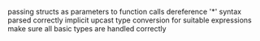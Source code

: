 passing structs as parameters to function calls
dereference '*' syntax parsed correctly
implicit upcast type conversion for suitable expressions
make sure all basic types are handled correctly
